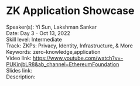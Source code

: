 # ZK Application Showcase

Speaker(s): Yi Sun, Lakshman Sankar  
Date: Day 3 - Oct 13, 2022  
Skill level: Intermediate  
Track: ZKPs: Privacy, Identity, Infrastructure, & More  
Keywords: zero-knowledge,application  
Video link: https://www.youtube.com/watch?v=-PUKinjbLR8&ab_channel=EthereumFoundation  
Slides link:  
Description:  

